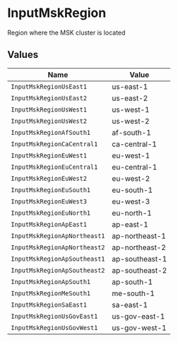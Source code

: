 # InputMskRegion

Region where the MSK cluster is located


## Values

| Name                         | Value                        |
| ---------------------------- | ---------------------------- |
| `InputMskRegionUsEast1`      | us-east-1                    |
| `InputMskRegionUsEast2`      | us-east-2                    |
| `InputMskRegionUsWest1`      | us-west-1                    |
| `InputMskRegionUsWest2`      | us-west-2                    |
| `InputMskRegionAfSouth1`     | af-south-1                   |
| `InputMskRegionCaCentral1`   | ca-central-1                 |
| `InputMskRegionEuWest1`      | eu-west-1                    |
| `InputMskRegionEuCentral1`   | eu-central-1                 |
| `InputMskRegionEuWest2`      | eu-west-2                    |
| `InputMskRegionEuSouth1`     | eu-south-1                   |
| `InputMskRegionEuWest3`      | eu-west-3                    |
| `InputMskRegionEuNorth1`     | eu-north-1                   |
| `InputMskRegionApEast1`      | ap-east-1                    |
| `InputMskRegionApNortheast1` | ap-northeast-1               |
| `InputMskRegionApNortheast2` | ap-northeast-2               |
| `InputMskRegionApSoutheast1` | ap-southeast-1               |
| `InputMskRegionApSoutheast2` | ap-southeast-2               |
| `InputMskRegionApSouth1`     | ap-south-1                   |
| `InputMskRegionMeSouth1`     | me-south-1                   |
| `InputMskRegionSaEast1`      | sa-east-1                    |
| `InputMskRegionUsGovEast1`   | us-gov-east-1                |
| `InputMskRegionUsGovWest1`   | us-gov-west-1                |